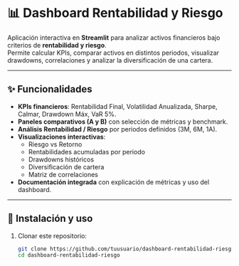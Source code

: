# 📊 Dashboard Rentabilidad y Riesgo

Aplicación interactiva en **Streamlit** para analizar activos financieros bajo criterios de **rentabilidad y riesgo**.  
Permite calcular KPIs, comparar activos en distintos periodos, visualizar drawdowns, correlaciones y analizar la diversificación de una cartera.

---

## ✨ Funcionalidades
- **KPIs financieros**: Rentabilidad Final, Volatilidad Anualizada, Sharpe, Calmar, Drawdown Máx, VaR 5%.  
- **Paneles comparativos (A y B)** con selección de métricas y benchmark.  
- **Análisis Rentabilidad / Riesgo** por periodos definidos (3M, 6M, 1A).  
- **Visualizaciones interactivas**:  
  - Riesgo vs Retorno  
  - Rentabilidades acumuladas por periodo  
  - Drawdowns históricos  
  - Diversificación de cartera  
  - Matriz de correlaciones  
- **Documentación integrada** con explicación de métricas y uso del dashboard.  

---

## 🚀 Instalación y uso

1. Clonar este repositorio:
   ```bash
   git clone https://github.com/tuusuario/dashboard-rentabilidad-riesgo.git
   cd dashboard-rentabilidad-riesgo